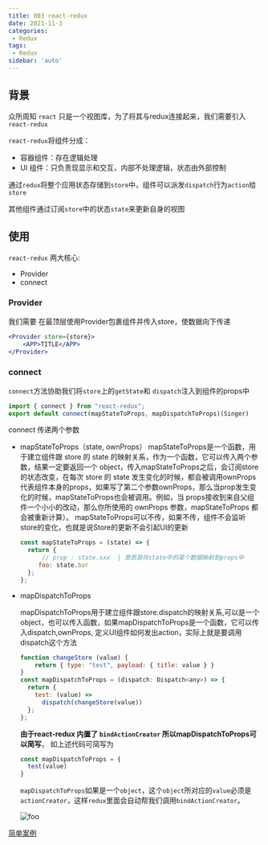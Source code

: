 ```yaml
---
title: 003 react-redux
date: 2021-11-3
categories: 
 - Redux
tags:
 - Redux
sidebar: 'auto'
---
```


## 背景

众所周知 `react` 只是一个视图库，为了将其与redux连接起来，我们需要引入 `react-redux` 

`react-redux`将组件分成：

- 容器组件：存在逻辑处理
- UI 组件：只负责现显示和交互，内部不处理逻辑，状态由外部控制

通过`redux`将整个应用状态存储到`store`中，组件可以派发`dispatch`行为`action`给`store`

其他组件通过订阅`store`中的状态`state`来更新自身的视图

## 使用

`react-redux` 两大核心: 

- Provider
- connect

### Provider

我们需要 在最顶层使用Provider包裹组件并传入store，使数据向下传递

```jsx
<Provider store={store}>
    <APP>TITLE</APP>
</Provider>
```

### connect
`connect`方法协助我们将`store`上的`getState`和 `dispatch`注入到组件的props中

```js
import { connect } from "react-redux";
export default connect(mapStateToProps, mapDispatchToProps)(Singer)
```

connect 传递两个参数

- mapStateToProps（state, ownProps）
  mapStateToProps是一个函数，用于建立组件跟 store 的 state 的映射关系，作为一个函数，它可以传入两个参数，结果一定要返回一个 object，传入mapStateToProps之后，会订阅store的状态改变，在每次 store 的 state 发生变化的时候，都会被调用ownProps代表组件本身的props，如果写了第二个参数ownProps，那么当prop发生变化的时候，mapStateToProps也会被调用。例如，当 props接收到来自父组件一个小小的改动，那么你所使用的 ownProps 参数，mapStateToProps 都会被重新计算）。
  mapStateToProps可以不传，如果不传，组件不会监听store的变化，也就是说Store的更新不会引起UI的更新

  ```js
  const mapStateToProps = (state) => {
    return {
        // prop : state.xxx  | 意思是将state中的某个数据映射到props中
       foo: state.bar
    };
  };
  ```

- mapDispatchToProps

  mapDispatchToProps用于建立组件跟store.dispatch的映射关系,可以是一个object，也可以传入函数，如果mapDispatchToProps是一个函数，它可以传入dispatch,ownProps, 定义UI组件如何发出action，实际上就是要调用dispatch这个方法

  ```js
  function changeStore (value) {
      return { type: "test", payload: { title: value } }
  }
  const mapDispatchToProps = (dispatch: Dispatch<any>) => {
    return {
      test: (value) =>
        dispatch(changeStore(value))
    };
  };
  ```

  **由于react-redux 内置了 `bindActionCreator` 所以mapDispatchToProps可以简写**， 如上述代码可简写为

  ```js
  const mapDispatchToProps = {
  	test(value)
  }
  ```

  `mapDispatchToProps`如果是一个`object`，这个`object`所对应的`value`必须是`actionCreator`，这样`redux`里面会自动帮我们调用`bindActionCreator`。

  <img :src="$withBase('/react/redux004.png')" alt="foo"> 

[简单案例](https://codesandbox.io/s/simple-redux-demo-sjfm1?file=/src/App.tsx)